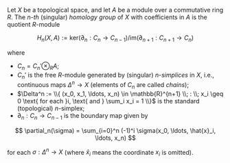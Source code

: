 Let $X$ be a topological space, and let $A$ be a module over a commutative ring $R$. The $n$-*th* (singular) *homology group* of $X$ with coefficients in $A$ is the quotient $R$-module

$$
H_n(X, A) := \mathrm{ker}(\partial_n: C_{n} \to C_{n-1}) / \mathrm{im}(\partial_{n+1}: C_{n+1} \to C_{n})
$$

where 

- $C_n = C_n' \otimes_{R} A$;
- $C_n'$ is the free $R$-module generated by (singular) $n$-*simplices* in $X$, i.e., continuous maps $\Delta^n \to X$ (elements of $C_n$ are called *chains*);
- $\Delta^n := \\{ (x_0, x_1, \ldots, x_n) \in \mathbb{R}^{n+1} \\; : \\; x_i \geq 0 \text{ for each }i, \text{ and } \sum_i x_i = 1 \\}$ is the standard (topological) $n$-simplex;
- $\partial_n: C_n \to C_{n-1}$ is the boundary map given by

$$
\partial_n(\sigma) = \sum_{i=0}^n (-1)^i \sigma(x_0, \ldots, \hat{x}_i, \ldots, x_n)
$$

for each $\sigma: \Delta^n \to X$ (where $\hat{x}_i$ means the coordinate $x_i$ is omitted).
